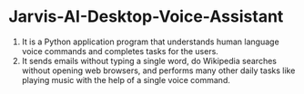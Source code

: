 # <h1>Jarvis-AI-Desktop-Voice-Assistant</h1>
<ol>
<li>It is a Python application program that understands human language voice commands and completes tasks for the users.</li>
<li>
It sends emails without typing a single word, do Wikipedia searches without opening web browsers, and performs many other daily
tasks like playing music with the help of a single voice command.</li>
</ol>
